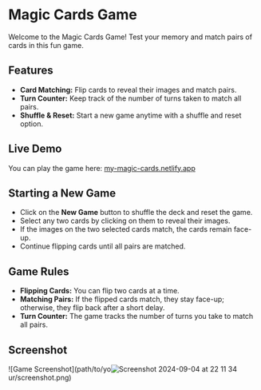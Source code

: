 # Magic Cards Game

Welcome to the Magic Cards Game! Test your memory and match pairs of cards in this fun game.

## Features

- **Card Matching:** Flip cards to reveal their images and match pairs.
- **Turn Counter:** Keep track of the number of turns taken to match all pairs.
- **Shuffle & Reset:** Start a new game anytime with a shuffle and reset option.

## Live Demo

You can play the game here: [my-magic-cards.netlify.app](https://my-magic-cards.netlify.app)

## Starting a New Game

- Click on the **New Game** button to shuffle the deck and reset the game.
- Select any two cards by clicking on them to reveal their images.
- If the images on the two selected cards match, the cards remain face-up.
- Continue flipping cards until all pairs are matched.

## Game Rules

- **Flipping Cards:** You can flip two cards at a time.
- **Matching Pairs:** If the flipped cards match, they stay face-up; otherwise, they flip back after a short delay.
- **Turn Counter:** The game tracks the number of turns you take to match all pairs.

## Screenshot


![Game Screenshot](path/to/yo![Screenshot 2024-09-04 at 22 11 34](https://github.com/user-attachments/assets/7c31931f-fcd5-4cfb-be65-8bb787065093)
ur/screenshot.png)
